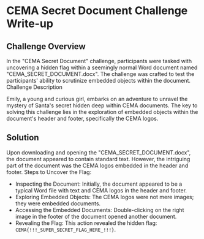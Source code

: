 # CEMA Secret Document Challenge Write-up

## Challenge Overview

In the "CEMA Secret Document" challenge, participants were tasked with uncovering a hidden flag within a seemingly normal Word document named "CEMA_SECRET_DOCUMENT.docx". The challenge was crafted to test the participants' ability to scrutinize embedded objects within the document.
Challenge Description

Emily, a young and curious girl, embarks on an adventure to unravel the mystery of Santa's secret hidden deep within CEMA documents. The key to solving this challenge lies in the exploration of embedded objects within the document's header and footer, specifically the CEMA logos.

## Solution

Upon downloading and opening the "CEMA_SECRET_DOCUMENT.docx", the document appeared to contain standard text. However, the intriguing part of the document was the CEMA logos embedded in the header and footer.
Steps to Uncover the Flag:

- Inspecting the Document: Initially, the document appeared to be a typical Word file with text and CEMA logos in the header and footer.
- Exploring Embedded Objects: The CEMA logos were not mere images; they were embedded documents.
- Accessing the Embedded Documents: Double-clicking on the right image in the footer of the document opened another document.
- Revealing the Flag: This action revealed the hidden flag: `CEMA{!!!_SUPER_SECRET_FLAG_HERE_!!!}`.
